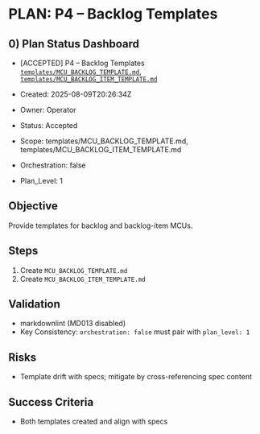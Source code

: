 # PLAN: P4 – Backlog Templates

## 0) Plan Status Dashboard
- [ACCEPTED] P4 – Backlog Templates [`templates/MCU_BACKLOG_TEMPLATE.md`](templates/MCU_BACKLOG_TEMPLATE.md), [`templates/MCU_BACKLOG_ITEM_TEMPLATE.md`](templates/MCU_BACKLOG_ITEM_TEMPLATE.md)

- Created: 2025-08-09T20:26:34Z
- Owner: Operator
- Status: Accepted
- Scope: templates/MCU_BACKLOG_TEMPLATE.md, templates/MCU_BACKLOG_ITEM_TEMPLATE.md
- Orchestration: false
- Plan_Level: 1

## Objective
Provide templates for backlog and backlog-item MCUs.

## Steps
1. Create `MCU_BACKLOG_TEMPLATE.md`
2. Create `MCU_BACKLOG_ITEM_TEMPLATE.md`

## Validation
- markdownlint (MD013 disabled)
- Key Consistency: `orchestration: false` must pair with `plan_level: 1`

## Risks
- Template drift with specs; mitigate by cross-referencing spec content

## Success Criteria
- Both templates created and align with specs

